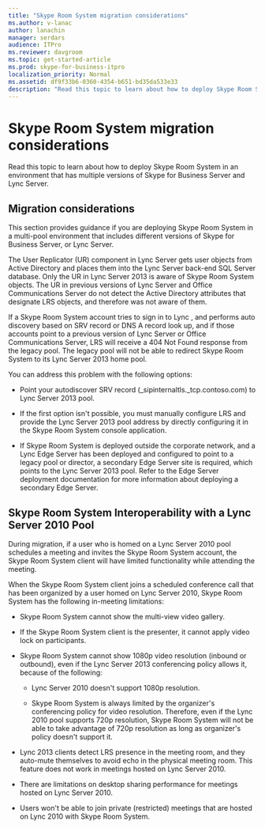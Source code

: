 ```yaml
---
title: "Skype Room System migration considerations"
ms.author: v-lanac
author: lanachin
manager: serdars
audience: ITPro
ms.reviewer: davgroom
ms.topic: get-started-article
ms.prod: skype-for-business-itpro
localization_priority: Normal
ms.assetid: df9f33b6-0360-4354-b651-bd35da533e33
description: "Read this topic to learn about how to deploy Skype Room System in an environment that has multiple versions of Skype for Business Server and Lync Server."
---
```


# Skype Room System migration considerations
 
Read this topic to learn about how to deploy Skype Room System in an environment that has multiple versions of Skype for Business Server and Lync Server.
  
## Migration considerations

This section provides guidance if you are deploying Skype Room System in a multi-pool environment that includes different versions of Skype for Business Server, or Lync Server. 
  
The User Replicator (UR) component in Lync Server gets user objects from Active Directory and places them into the Lync Server back-end SQL Server database. Only the UR in Lync Server 2013 is aware of Skype Room System objects. The UR in previous versions of Lync Server and Office Communications Server do not detect the Active Directory attributes that designate LRS objects, and therefore was not aware of them. 
  
If a Skype Room System account tries to sign in to Lync , and performs auto discovery based on SRV record or DNS A record look up, and if those accounts point to a previous version of Lync Server or Office Communications Server, LRS will receive a 404 Not Found response from the legacy pool. The legacy pool will not be able to redirect Skype Room System to its Lync Server 2013 home pool. 
  
You can address this problem with the following options: 
  
- Point your autodiscover SRV record (_sipinternaltls._tcp.contoso.com) to Lync Server 2013 pool.
    
- If the first option isn't possible, you must manually configure LRS and provide the Lync Server 2013 pool address by directly configuring it in the Skype Room System console application. 
    
- If Skype Room System is deployed outside the corporate network, and a Lync Edge Server has been deployed and configured to point to a legacy pool or director, a secondary Edge Server site is required, which points to the Lync Server 2013 pool. Refer to the Edge Server deployment documentation for more information about deploying a secondary Edge Server. 
    
## Skype Room System Interoperability with a Lync Server 2010 Pool

During migration, if a user who is homed on a Lync Server 2010 pool schedules a meeting and invites the Skype Room System account, the Skype Room System client will have limited functionality while attending the meeting. 
  
When the Skype Room System client joins a scheduled conference call that has been organized by a user homed on Lync Server 2010, Skype Room System has the following in-meeting limitations: 
  
- Skype Room System cannot show the multi-view video gallery.
    
- If the Skype Room System client is the presenter, it cannot apply video lock on participants.
    
- Skype Room System cannot show 1080p video resolution (inbound or outbound), even if the Lync Server 2013 conferencing policy allows it, because of the following: 
    
  - Lync Server 2010 doesn't support 1080p resolution.
    
  - Skype Room System is always limited by the organizer's conferencing policy for video resolution. Therefore, even if the Lync 2010 pool supports 720p resolution, Skype Room System will not be able to take advantage of 720p resolution as long as organizer's policy doesn't support it. 
    
- Lync 2013 clients detect LRS presence in the meeting room, and they auto-mute themselves to avoid echo in the physical meeting room. This feature does not work in meetings hosted on Lync Server 2010.
    
- There are limitations on desktop sharing performance for meetings hosted on Lync Server 2010.
    
- Users won't be able to join private (restricted) meetings that are hosted on Lync 2010 with Skype Room System.
    

